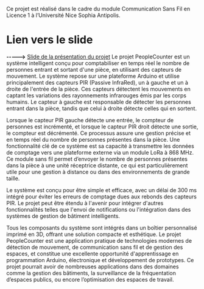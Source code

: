 Ce projet est réalisé dans le cadre du module Communication Sans Fil en Licence 1 à l’Université
Nice Sophia Antipolis.

# Lien vers le slide

**----->** [Slide de la présentation du projet](peoplecounter/PEOPLECOUNTER.pdf)
Le projet PeopleCounter est un système intelligent conçu pour comptabiliser en temps réel le nombre de personnes entrant et sortant d'une pièce, en utilisant des capteurs de mouvement. Le système repose sur une plateforme Arduino et utilise principalement des capteurs PIR (Passive InfraRed), un à gauche et un à droite de l'entrée de la pièce. Ces capteurs détectent les mouvements en captant les variations des rayonnements infrarouges émis par les corps humains. Le capteur à gauche est responsable de détecter les personnes entrant dans la pièce, tandis que celui à droite détecte celles qui en sortent.

Lorsque le capteur PIR gauche détecte une entrée, le compteur de personnes est incrémenté, et lorsque le capteur PIR droit détecte une sortie, le compteur est décrémenté. Ce processus assure une gestion précise et en temps réel du nombre de personnes présentes dans la pièce. Une fonctionnalité clé de ce système est sa capacité à transmettre les données de comptage vers une plateforme externe via un module LoRa à 868 MHz. Ce module sans fil permet d’envoyer le nombre de personnes présentes dans la pièce à une unité réceptrice distante, ce qui est particulièrement utile pour une gestion à distance ou dans des environnements de grande taille.

Le système est conçu pour être simple et efficace, avec un délai de 300 ms intégré pour éviter les erreurs de comptage dues aux rebonds des capteurs PIR. Le projet peut être étendu à l'avenir pour intégrer d'autres fonctionnalités telles que l'envoi de notifications ou l'intégration dans des systèmes de gestion de bâtiment intelligents.

Tous les composants du système sont intégrés dans un boîtier personnalisé imprimé en 3D, offrant une solution compacte et esthétique. Le projet PeopleCounter est une application pratique de technologies modernes de détection de mouvement, de communication sans fil et de gestion des espaces, et constitue une excellente opportunité d'apprentissage en programmation Arduino, électronique et développement de prototypes. Ce projet pourrait avoir de nombreuses applications dans des domaines comme la gestion des bâtiments, la surveillance de la fréquentation d’espaces publics, ou encore l’optimisation des espaces de travail.
